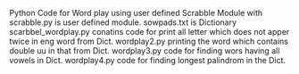 Python Code for Word play using user defined Scrabble Module with   
scrabble.py is user defined module.
sowpads.txt is Dictionary
scarbbel_wordplay.py conatins code for print all letter which does not apper twice in eng word from Dict.
wordplay2.py printing the word which contains double uu in that from Dict.
wordplay3.py code for finding wors having all vowels in Dict.
wordplay4.py code for finding longest palindrom in the Dict.